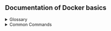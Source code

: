 ## Documentation of Docker basics


<details>
  <summary>Glossary</summary>
  
   ### Dockerfile:
    Contains all the instructions under which docker is gonna be build an image. \
    Defines the OS, where to get the code to build the app,etc.
    
   ### Image:
    Blueprint of the instructions expecified in Dockerfil
   ### Container:
    Server under the app is running
</details>


<details>
  <summary>Common Commands</summary>

   * Show all images

    docker images

   * Show all containers

    docker ps -a
 
   * Show all running containers

    docker ps

   * Remove image

    docker rmi <image>

   * Remove container

    docker rm <container>

   * Run image into container

    docker run <image>

   * Stop running container
    
    docker stop <container>
    
   * Start container after it was stopped
   
    docker start <container>
    
</details>